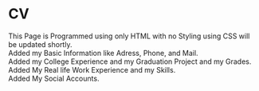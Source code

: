 # CV
This Page is Programmed using only HTML with no Styling using CSS will be updated shortly.<br>
Added my Basic Information like Adress, Phone, and Mail.<br>
Added my College Experience and my Graduation Project and my Grades.<br>
Added My Real life Work Experience and my Skills.<br>
Added My Social Accounts.<br>
